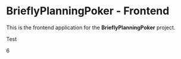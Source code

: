 # BrieflyPlanningPoker - Frontend

This is the frontend application for the **BrieflyPlanningPoker** project.

Test

6
